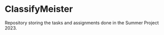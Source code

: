 # ClassifyMeister <br>
Repository storing the tasks and assignments done in the Summer Project 2023.
